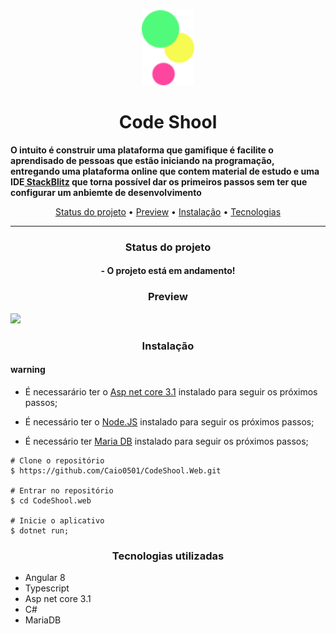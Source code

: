 </header>
  <div align="center"><img src="./.assets/AprenderLogo.svg" alt="logo" style=" width="120" height="120"/></div>
  <h1 align="center">Code Shool</h1>
  <p align="center"> 
    <strong>
      <p>O intuito é construir uma plataforma que gamifique é facilite o aprendisado de pessoas que estão iniciando na programação, entregando uma plataforma online que contem material de estudo e uma IDE<a href="https://stackblitz.com/"> StackBlitz</a> que torna possível dar os primeiros passos sem ter que configurar um anbiemte de desenvolvimento</p>
    </strong> 
  </p>
  <p align="center"> 
  <a href="#status">Status do projeto</a> •
  <a href="#preview">Preview</a> •
  <a href="#instalacao">Instalação</a> •
  <a href="#tecnologias">Tecnologias</a>
  </p>
  <hr/>
</header>

<main>
  <div id="status">
    <h3 align="center">Status do projeto</h3>
    <h4 align="center">
      - O projeto está em andamento!
    </h4>
  </div>
  <div id="preview">
    <h3 align="center">Preview</h3>
    <img src="./.assets/Preview.gif">
  </div>
  <div id="instalacao">
    <h3 align="center">Instalação</h3>
    <h4>warning</h4>
    <ul>
      <li>
        <p>É necessarário ter o <a href="https://dotnet.microsoft.com/download/dotnet-core/3.1" target="_blank"> Asp net core 3.1</a> instalado para seguir os próximos passos;</p>
      </li>
       <li>
         <p>É necessário ter o <a href="https://nodejs.org/en/" target="_blank">Node.JS</a> instalado para seguir os próximos passos;</p>
      </li>
      <li>
         <p>É necessário ter <a href="https://mariadb.org/" target="_blank">Maria DB</a> instalado para seguir os próximos passos;</p>
      </li>
    </ul>
    
    # Clone o repositório
    $ https://github.com/Caio0501/CodeShool.Web.git
    
    # Entrar no repositório
    $ cd CodeShool.web

    # Inicie o aplicativo
    $ dotnet run;

  <div id="tecnologias">
    <h3 align="center">Tecnologias utilizadas</h3>
    <ul>
      <li>Angular 8</li>
      <li>Typescript</li>
      <li>Asp net core 3.1</li>
      <li>C#</li>
      <li>MariaDB</li>
    </ul>
  </div>
</main>

